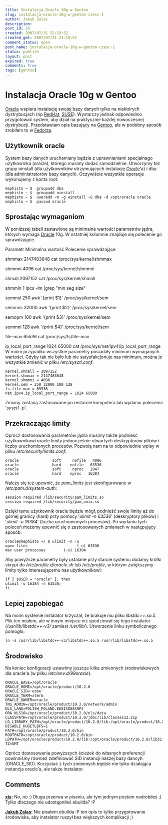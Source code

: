 ```yaml
---
title: Instalacja Oracle 10g w Gentoo
slug: instalacja-oracle-10g-w-gentoo-czesc-1
author: Jakub Zalas
description: 
post_id: 25
created: 2007/07/31 22:19:52
created_gmt: 2007/07/31 21:19:52
comment_status: open
post_name: instalacja-oracle-10g-w-gentoo-czesc-1
status: publish
layout: post
expired: true
comments: true
tags: [gentoo]
---
```


<!--Oracle wspiera instalację swojej bazy danych tylko na niektórych dystrybucjach (np RedHat, SUSE). Wystarczy jednak odpowiednio przygotować system, aby dział na praktycznie każdej nowoczesnej dystrybucji. Przedstawiam opis bazujący na Gentoo, ale w podobny sposób zrobiłem to w Fedorze.
-->

# Instalacja Oracle 10g w Gentoo

[Oracle](http://pl.wikipedia.org/wiki/Oracle_%28baza_danych%29) wspiera instalację swojej bazy danych tylko na niektórych dystrybucjach (np [RedHat](http://www.redhat.com/), [SUSE](http://www.novell.com/linux/)). Wystarczy jednak odpowiednio przygotować system, aby dział na praktycznie każdej nowoczesnej dystrybucji. Przedstawiam opis bazujący na [Gentoo](http://www.gentoo.org), ale w podobny sposób zrobiłem to w [Fedorze](http://fedoraproject.org/). 

## Użytkownik oracle

System bazy danych uruchamiany będzie z uprawnieniami specjalnego użytkownika (oracle), którego musimy dodać samodzielnie. Utworzymy też grupy oinstall (dla użytkowników utrzymujących instalację [Oracle](http://pl.wikipedia.org/wiki/Oracle_%28baza_danych%29)'a) i dba (dla administratorów bazy danych). Oczywiście wszystkie operacje wykonujemy z konta root: 
    
    
    mephisto ~ $  groupadd dba
    mephisto ~ $  groupadd oinstall
    mephisto ~ $  useradd -m -g oinstall -G dba -d /opt/oracle oracle
    mephisto ~ $  passwd oracle

## Sprostając wymaganiom

W poniższej tabeli zestawione są minimalne wartości parametrów jądra, których wymaga [Oracle](http://pl.wikipedia.org/wiki/Oracle_%28baza_danych%29) 10g. W ostatniej kolumnie znajduje się polecenie go sprawdzające. 

Parametr Minimalna wartość Polecenie sprawdzające

shmmax
2147483648
cat /proc/sys/kernel/shmmax

shmmni
4096
cat /proc/sys/kernel/shmmni

shmall
2097152
cat /proc/sys/kernel/shmall

shmmin
1
ipcs -lm |grep "min seg size"

semmsl
250
awk '{print $1}' /proc/sys/kernel/sem

semmns
32000
awk '{print $2}' /proc/sys/kernel/sem

semopm
100
awk '{print $3}' /proc/sys/kernel/sem

semmni
128
awk '{print $4}' /proc/sys/kernel/sem

file-max
65536
cat /proc/sys/fs/file-max

ip_local_port_range
1024 65000
cat /proc/sys/net/ipv4/ip_local_port_range
W moim przypadku wszystkie parametry posiadały minimum wymaganych wartości. Gdyby tak nie było lub nie satysfakcjonuje nas minimum, można je wszystkie zmienić w pliku _/etc/sysctl.conf_. 
    
    
    kernel.shmall = 2097152
    kernel.shmmax = 2147483648
    kernel.shmmni = 4096
    kernel.sem = 250 32000 100 128
    fs.file-max = 65536
    net.ipv4.ip_local_port_range = 1024 65000

Zmiany zostaną zastosowane po restarcie komputera lub wydaniu polecenia '_sysctl -p_'. 

## Przekraczając limity

Oprócz dostosowania parametrów jądra musimy także podnieść użytkownikowi oracle limity jednocześnie otwartych deskryptorów plików i liczby uruchomionych procesów. Pozwolą nam na to odpowiednie wpisy w pliku _/etc/security/limits.conf_: 
    
    
    oracle               soft     nofile   4096
    oracle               hard    nofile   63536
    oracle               soft     nproc   2047
    oracle               hard    nproc   16384

Należy się też upewnić, że _pam_limits_ jest skonfigurowane w _/etc/pam.d/system-auth_: 
    
    
    session required /lib/security/pam_limits.so
    session required /lib/security/pam_unix.so

Dzięki temu użytkownik oracle będzie mógł‚ podnieść swoje limity aż do górnej granicy (hard) przy pomocy '_ulimit -n 63536_' (deskryptory plików) i '_ulimit -u 16384_' (liczba uruchomionych procesów). Po wydaniu tych poleceń możemy upewnić się o zastosowanych zmianach w następujący sposób: 
    
    
    oracle@mephisto ~/ $ ulimit -n -u
    open files                      (-n) 63536
    max user processes        (-u) 16384

Aby powyższe parametry były ustalane przy starcie systemu dodamy krótki skrypt do _/etc/profile.d/oracle.sh_ lub _/etc/profile_, w którym zwiększymy limity tylko interesującemu nas użytkownikowi: 
    
    
    if [ $USER = "oracle" ]; then
    ulimit -u 16384 -n 63536;
    fi

## Lepiej zapobiegać

Na moim systemie instalator krzyczał, że brakuje mu pliku _libstdc++.so.5_. Plik ten miałem, ale w innym miejscu niż spodziewał się tego instalator (_/usr/lib/libstdc++-v3/_ zamiast _/usr/lib/_). Utworzenie linku symbolicznego pomogło: 
    
    
    ln -s /usr/lib/libstdc++-v3/libstdc++.so.5 /usr/lib/libstdc++.so.5

## Środowisko

Na koniec konfiguracji ustawimy jeszcze kilka zmiennych środowiskowych dla oracle'a (w pliku _/etc/env.d/99oracle_). 
    
    
    ORACLE_BASE=/opt/oracle
    ORACLE_HOME=/opt/oracle/product/10.2.0
    ORACLE_SID='esme'
    ORACLE_TERM=xterm
    ORACLE_OWNER=oracle
    TNS_ADMIN=/opt/oracle/product/10.2.0/network/admin
    NLS_LANG=POLISH_POLAND.EE8ISO8859P2
    ORA_NLS10=/opt/oracle/product/10.2.0/nls/data
    CLASSPATH=/opt/oracle/product/10.2.0/jdbc/lib/classes12.zip
    LD_LIBRARY_PATH=/opt/oracle/product/10.2.0/lib:/opt/oracle/product/10.2.0/lib32
    DISABLE_HUGETLBFS=1
    PATH=/opt/oracle/product/10.2.0/bin
    ROOTPATH=/opt/oracle/product/10.2.0/bin
    LDPATH=/opt/oracle/product/10.2.0/lib:/opt/oracle/product/10.2.0/lib32
    TZ=GMT

Oprócz dostosowania powyższych ścieżek do własnych preferencji powinniśmy również zdefiniować SID instancji naszej bazy dancyh (ORACLE_SID). Korzystać z tych zmiennych będzie nie tylko działająca instancja oracle'a, ale także instalator.

## Comments

**[xis](#2026 "2007-08-01 11:52:46"):** No, no :) Długa przerwa w pisaniu, ale tym jednym postem nadrobiłeś ;) Tylko dlaczego nie udostępniłeś ebuilda? :P

**[Jakub Zalas](#2033 "2007-08-01 15:35:43"):** Nie pisałem ebuilda :P ten opis to tylko przygotowanie środowiska, aby instalator ruszył bez większych komplikacji ;)

